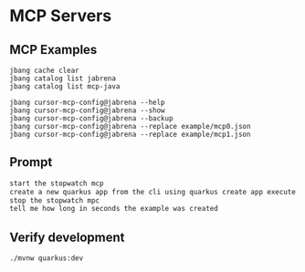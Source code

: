 # MCP Servers

## MCP Examples

```
jbang cache clear
jbang catalog list jabrena
jbang catalog list mcp-java

jbang cursor-mcp-config@jabrena --help
jbang cursor-mcp-config@jabrena --show
jbang cursor-mcp-config@jabrena --backup
jbang cursor-mcp-config@jabrena --replace example/mcp0.json
jbang cursor-mcp-config@jabrena --replace example/mcp1.json
```

## Prompt

```bash
start the stopwatch mcp
create a new quarkus app from the cli using quarkus create app execute this command from the folder: demos/demo_06_mcp
stop the stopwatch mpc
tell me how long in seconds the example was created
```

## Verify development

```bash
./mvnw quarkus:dev
```